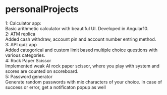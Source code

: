 # personalProjects
1: Calculator app:<br/>
  Basic arithmetic calculator with beautiful UI. Developed in Angular10.<br/>
2: ATM replica<br/>
  Added cash withdraw, account pin and account number entring method.<br/>
3: API quiz app<br/>
  Added categorical and custom limit based multiple choice questions with various categories.<br/>
4: Rock Paper Scissor<br/>
  Implemented weak AI rock paper scissor, where you play with system and scores are counted on scoreboard. <br/>
5: Password generator<br/>
  Generate random passwords with mix characters of your choice. In case of success or error, get a notificaton popup as well
